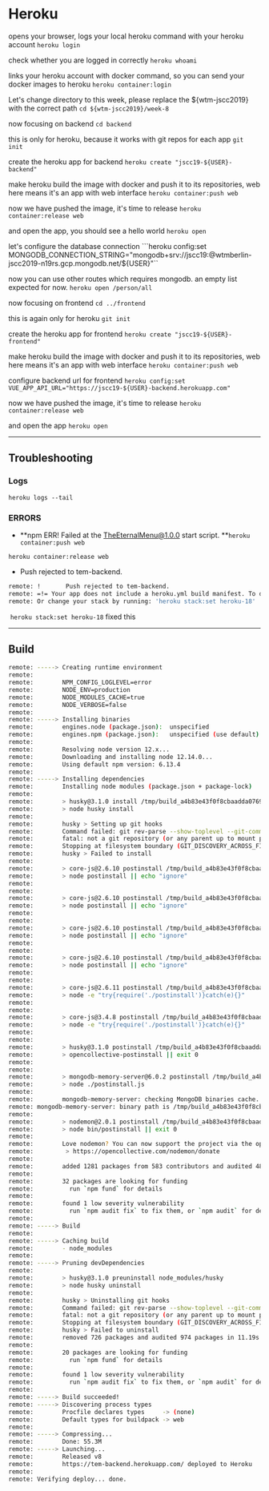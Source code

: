 # Heroku




opens your browser, logs your local heroku command with your heroku account
```heroku login```

check whether you are logged in correctly
`heroku whoami`

links your heroku account with docker command, so you can send your docker images to heroku
```heroku container:login```

Let's change directory to this week, please replace the ${wtm-jscc2019} with the correct path
`cd ${wtm-jscc2019}/week-8`

now focusing on backend
`cd backend`

this is only for heroku, because it works with git repos for each app
`git init`

create the heroku app for backend
```heroku create "jscc19-${USER}-backend"```

make heroku build the image with docker and push it to its repositories, web here means it's an app with web interface
```heroku container:push web```

now we have pushed the image, it's time to release
```heroku container:release web```

and open the app, you should see a hello world
```heroku open```

let's configure the database connection
```heroku config:set MONGODB_CONNECTION_STRING="mongodb+srv://jscc19:<password>@wtmberlin-jscc2019-n19rs.gcp.mongodb.net/${USER}"``

now you can use other routes which requires mongodb. an empty list expected for now.
```heroku open /person/all```

now focusing on frontend
```cd ../frontend```

this is again only for heroku
```git init```

create the heroku app for frontend
```heroku create "jscc19-${USER}-frontend"```

make heroku build the image with docker and push it to its repositories, web here means it's an app with web interface
```heroku container:push web```

configure backend url for frontend
```heroku config:set VUE_APP_API_URL="https://jscc19-${USER}-backend.herokuapp.com"```

now we have pushed the image, it's time to release
```heroku container:release web```

and open the app
`heroku open`



------------------------

##  Troubleshooting

### Logs

`heroku logs --tail`

### ERRORS

-  **npm ERR! Failed at the TheEternalMenu@1.0.0 start script.
  **``heroku container:push web``

  `heroku container:release web`

- Push rejected to tem-backend.
```bash
remote: !       Push rejected to tem-backend.
remote: =!= Your app does not include a heroku.yml build manifest. To deploy your app, either create a heroku.yml: https://devcenter.heroku.com/articles/build-docker-images-heroku-yml
remote: Or change your stack by running: 'heroku stack:set heroku-18'
```
​		`heroku stack:set heroku-18` fixed this



------------------------

## Build


```bash
remote: -----> Creating runtime environment
remote:        
remote:        NPM_CONFIG_LOGLEVEL=error
remote:        NODE_ENV=production
remote:        NODE_MODULES_CACHE=true
remote:        NODE_VERBOSE=false
remote:        
remote: -----> Installing binaries
remote:        engines.node (package.json):  unspecified
remote:        engines.npm (package.json):   unspecified (use default)
remote:        
remote:        Resolving node version 12.x...
remote:        Downloading and installing node 12.14.0...
remote:        Using default npm version: 6.13.4
remote:        
remote: -----> Installing dependencies
remote:        Installing node modules (package.json + package-lock)
remote:        
remote:        > husky@3.1.0 install /tmp/build_a4b83e43f0f8cbaadda0769ea8a1db0d/node_modules/husky
remote:        > node husky install
remote:        
remote:        husky > Setting up git hooks
remote:        Command failed: git rev-parse --show-toplevel --git-common-dir
remote:        fatal: not a git repository (or any parent up to mount point /)
remote:        Stopping at filesystem boundary (GIT_DISCOVERY_ACROSS_FILESYSTEM not set).
remote:        husky > Failed to install
remote:        
remote:        > core-js@2.6.10 postinstall /tmp/build_a4b83e43f0f8cbaadda0769ea8a1db0d/node_modules/babel-plugin-espower/node_modules/core-js
remote:        > node postinstall || echo "ignore"
remote:        
remote:        
remote:        > core-js@2.6.10 postinstall /tmp/build_a4b83e43f0f8cbaadda0769ea8a1db0d/node_modules/call-matcher/node_modules/core-js
remote:        > node postinstall || echo "ignore"
remote:        
remote:        
remote:        > core-js@2.6.10 postinstall /tmp/build_a4b83e43f0f8cbaadda0769ea8a1db0d/node_modules/empower-core/node_modules/core-js
remote:        > node postinstall || echo "ignore"
remote:        
remote:        
remote:        > core-js@2.6.10 postinstall /tmp/build_a4b83e43f0f8cbaadda0769ea8a1db0d/node_modules/espurify/node_modules/core-js
remote:        > node postinstall || echo "ignore"
remote:        
remote:        
remote:        > core-js@2.6.11 postinstall /tmp/build_a4b83e43f0f8cbaadda0769ea8a1db0d/node_modules/fbjs/node_modules/core-js
remote:        > node -e "try{require('./postinstall')}catch(e){}"
remote:        
remote:        
remote:        > core-js@3.4.8 postinstall /tmp/build_a4b83e43f0f8cbaadda0769ea8a1db0d/node_modules/core-js
remote:        > node -e "try{require('./postinstall')}catch(e){}"
remote:        
remote:        
remote:        > husky@3.1.0 postinstall /tmp/build_a4b83e43f0f8cbaadda0769ea8a1db0d/node_modules/husky
remote:        > opencollective-postinstall || exit 0
remote:        
remote:        
remote:        > mongodb-memory-server@6.0.2 postinstall /tmp/build_a4b83e43f0f8cbaadda0769ea8a1db0d/node_modules/mongodb-memory-server
remote:        > node ./postinstall.js
remote:        
remote:        mongodb-memory-server: checking MongoDB binaries cache...
remote: mongodb-memory-server: binary path is /tmp/build_a4b83e43f0f8cbaadda0769ea8a1db0d/node_modules/.cache/mongodb-memory-server/mongodb-binaries/4.0.3/mongod
remote:        
remote:        > nodemon@2.0.1 postinstall /tmp/build_a4b83e43f0f8cbaadda0769ea8a1db0d/node_modules/nodemon
remote:        > node bin/postinstall || exit 0
remote:        
remote:        Love nodemon? You can now support the project via the open collective:
remote:         > https://opencollective.com/nodemon/donate
remote:        
remote:        added 1281 packages from 583 contributors and audited 4856 packages in 36.776s
remote:        
remote:        32 packages are looking for funding
remote:          run `npm fund` for details
remote:        
remote:        found 1 low severity vulnerability
remote:          run `npm audit fix` to fix them, or `npm audit` for details
remote:        
remote: -----> Build
remote:        
remote: -----> Caching build
remote:        - node_modules
remote:        
remote: -----> Pruning devDependencies
remote:        
remote:        > husky@3.1.0 preuninstall node_modules/husky
remote:        > node husky uninstall
remote:        
remote:        husky > Uninstalling git hooks
remote:        Command failed: git rev-parse --show-toplevel --git-common-dir
remote:        fatal: not a git repository (or any parent up to mount point /)
remote:        Stopping at filesystem boundary (GIT_DISCOVERY_ACROSS_FILESYSTEM not set).
remote:        husky > Failed to uninstall
remote:        removed 726 packages and audited 974 packages in 11.19s
remote:        
remote:        20 packages are looking for funding
remote:          run `npm fund` for details
remote:        
remote:        found 1 low severity vulnerability
remote:          run `npm audit fix` to fix them, or `npm audit` for details
remote:        
remote: -----> Build succeeded!
remote: -----> Discovering process types
remote:        Procfile declares types     -> (none)
remote:        Default types for buildpack -> web
remote: 
remote: -----> Compressing...
remote:        Done: 55.3M
remote: -----> Launching...
remote:        Released v8
remote:        https://tem-backend.herokuapp.com/ deployed to Heroku
remote: 
remote: Verifying deploy... done.

```
